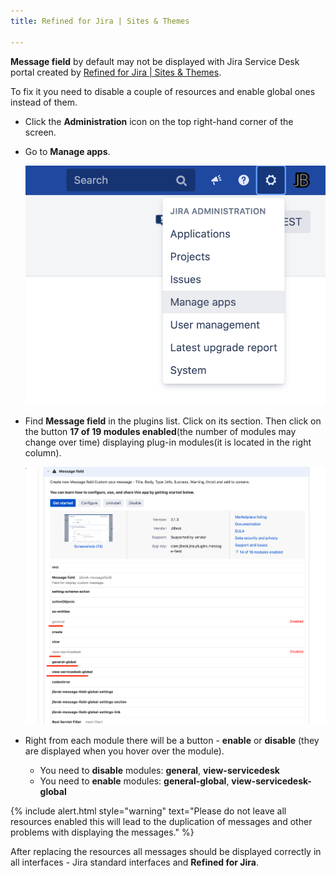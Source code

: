 ```yaml
---
title: Refined for Jira | Sites & Themes

---
```


**Message field** by default may not be displayed with Jira Service Desk portal created by <a href="https://marketplace.atlassian.com/apps/1216711/refined-for-jira-sites-themes?hosting=server&tab=overview" target="_blank">Refined for Jira | Sites & Themes</a>.

To fix it you need to disable a couple of resources and enable global ones instead of them.

* Click the **Administration** icon on the top right-hand corner of the screen.
* Go to **Manage apps**.

    <a href="/uploads/message-field/install/manage-apps.png"><img src="/uploads/message-field/install/manage-apps.png" alt="open manage apps" width="500"/></a>
* Find **Message field** in the plugins list. Click on its section. Then click on the button **17 of 19 modules enabled**(the number of modules may change over time) displaying plug-in modules(it is located in the right column).
  
    <a href="/uploads/message-field/plugin-modules.png"><img src="/uploads/message-field/plugin-modules.png" alt="plugin modules" width="500"/></a>
    
* Right from each module there will be a button - **enable** or **disable** (they are displayed when you hover over the module).
    * You need to **disable** modules: **general**, **view-servicedesk**
    * You need to **enable** modules: **general-global**, **view-servicedesk-global**
  
{% include alert.html style="warning" text="Please do not leave all resources enabled this will lead to the duplication of messages and other problems with displaying the messages." %}

After replacing the resources all messages should be displayed correctly in all interfaces - Jira standard interfaces and **Refined for Jira**.


